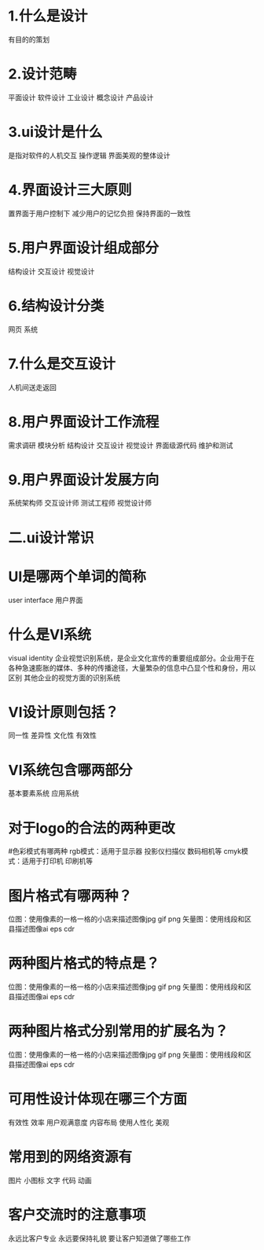 # 1.什么是设计 
有目的的策划
# 2.设计范畴
平面设计 软件设计 工业设计 概念设计 产品设计
# 3.ui设计是什么
是指对软件的人机交互 操作逻辑 界面美观的整体设计
# 4.界面设计三大原则
置界面于用户控制下 减少用户的记忆负担 保持界面的一致性
# 5.用户界面设计组成部分
结构设计 交互设计 视觉设计
# 6.结构设计分类
网页 系统
# 7.什么是交互设计
人机间送走返回
# 8.用户界面设计工作流程
需求调研 模块分析 结构设计 交互设计 视觉设计 界面级源代码 维护和测试 
# 9.用户界面设计发展方向
系统架构师 交互设计师 测试工程师 视觉设计师
# 二.ui设计常识
# UI是哪两个单词的简称
user interface 用户界面
# 什么是VI系统
visual identity 企业视觉识别系统，是企业文化宣传的重要组成部分。企业用于在各种急速膨胀的媒体、多种的传播途径，大量繁杂的信息中凸显个性和身份，用以区别
其他企业的视觉方面的识别系统
# VI设计原则包括？
同一性 差异性 文化性 有效性
# VI系统包含哪两部分
基本要素系统 应用系统
# 对于logo的合法的两种更改

#色彩模式有哪两种
rgb模式：适用于显示器 投影仪扫描仪 数码相机等
cmyk模式：适用于打印机 印刷机等
# 图片格式有哪两种？
位图：使用像素的一格一格的小店来描述图像jpg gif png
矢量图：使用线段和区县描述图像ai eps cdr
# 两种图片格式的特点是？
位图：使用像素的一格一格的小店来描述图像jpg gif png
矢量图：使用线段和区县描述图像ai eps cdr
# 两种图片格式分别常用的扩展名为？
位图：使用像素的一格一格的小店来描述图像jpg gif png
矢量图：使用线段和区县描述图像ai eps cdr
# 可用性设计体现在哪三个方面
 有效性 效率 用户观满意度 内容布局 使用人性化 美观
# 常用到的网络资源有
图片 小图标 文字 代码 动画
# 客户交流时的注意事项
永远比客户专业 永远要保持礼貌 要让客户知道做了哪些工作
